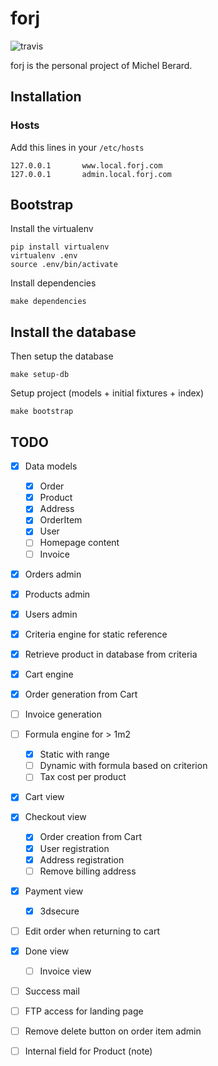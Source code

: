 # forj

![travis](https://travis-ci.org/thoas/forj.svg?branch=master)

forj is the personal project of Michel Berard.

## Installation

### Hosts

Add this lines in your ``/etc/hosts``

```
127.0.0.1       www.local.forj.com
127.0.0.1       admin.local.forj.com
```

## Bootstrap

Install the virtualenv


```console
pip install virtualenv
virtualenv .env
source .env/bin/activate
```

Install dependencies

```console
make dependencies
```

## Install the database

Then setup the database

```console
make setup-db
```

Setup project (models + initial fixtures + index)

```console
make bootstrap
```

## TODO

- [x] Data models

  - [x] Order
  - [x] Product
  - [x] Address
  - [x] OrderItem
  - [x] User
  - [ ] Homepage content
  - [ ] Invoice
- [x] Orders admin
- [x] Products admin
- [x] Users admin
- [x] Criteria engine for static reference
- [x] Retrieve product in database from criteria
- [x] Cart engine
- [x] Order generation from Cart
- [ ] Invoice generation
- [ ] Formula engine for > 1m2
  - [x] Static with range
  - [ ] Dynamic with formula based on criterion
  - [ ] Tax cost per product
- [x] Cart view
- [x] Checkout view
  - [x] Order creation from Cart
  - [x] User registration
  - [x] Address registration
  - [ ] Remove billing address
- [x] Payment view
  - [x] 3dsecure
- [ ] Edit order when returning to cart
- [x] Done view
  - [ ] Invoice view
- [ ] Success mail
- [ ] FTP access for landing page
- [ ] Remove delete button on order item admin
- [ ] Internal field for Product (note)
